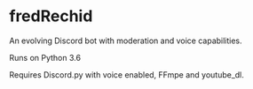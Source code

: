 # fredRechid

An evolving Discord bot with moderation and voice capabilities.

Runs on Python 3.6

Requires Discord.py with voice enabled, FFmpe and youtube_dl.
